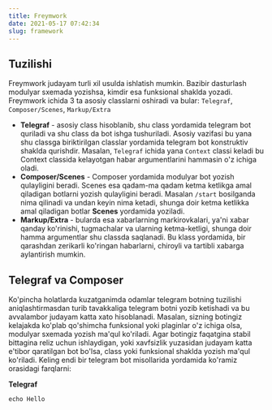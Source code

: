 ```yaml
---
title: Freymwork 
date: 2021-05-17 07:42:34
slug: framework
---
```


## Tuzilishi

Freymwork judayam turli xil usulda ishlatish mumkin. Bazibir dasturlash modulyar 
sxemada yozishsa, kimdir esa funksional shaklda yozadi. Freymwork ichida 3 ta asosiy
classlarni oshiradi va bular: `Telegraf`, `Composer/Scenes`, `Markup/Extra`

* **Telegraf** - asosiy class hisoblanib, shu class yordamida telegram bot quriladi va shu
class da bot ishga tushuriladi. Asosiy vazifasi bu yana shu classga biriktirilgan classlar
yordamida telegram bot konstruktiv shaklda qurishdir. Masalan, `Telegraf` ichida yana `Context`
classi keladi bu Context classida kelayotgan habar argumentlarini hammasin o'z ichiga oladi.
* **Composer/Scenes** - Composer yordamida modulyar bot yozish qulayligini beradi. Scenes esa
qadam-ma qadam ketma ketlikga amal qiladigan botlarni yozish qulayligini beradi. Masalan `/start`
bosilganda nima qilinadi va undan keyin nima ketadi, shunga doir ketma ketlikka amal qiladigan botlar
**Scenes** yordamida yoziladi.
* **Markup/Extra** - bularda esa xabarlarning markirovkalari, ya'ni xabar qanday ko'rinishi, tugmachalar
va ularning ketma-ketligi, shunga doir hamma argumentlar shu classda saqlanadi. Bu klass yordamida,
bir qarashdan zerikarli ko'ringan habarlarni, chiroyli va tartibli xabarga aylantirish mumkin.

## Telegraf va Composer

Ko'pincha holatlarda kuzatganimda odamlar telegram botning tuzilishi aniqlashtirmasdan turib tavakkaliga
telegram botni yozib ketishadi va bu avvalambor judayam katta xato hisoblanadi. Masalan, sizning botingiz
kelajakda ko'plab qo'shimcha funksional yoki plaginlar o'z ichiga olsa, modulyar sxemada yozish ma'qul
ko'riladi. Agar botingiz faqatgina stabil bittagina reliz uchun ishlaydigan, yoki xavfsizlik yuzasidan
judayam katta e'tibor qaratilgan bot bo'lsa, class yoki funksional shaklda yozish ma'qul ko'riladi.
Keling endi bir telegram bot misollarida yordamida ko'ramiz orasidagi farqlarni:

**Telegraf**

```shell
echo Hello
```
